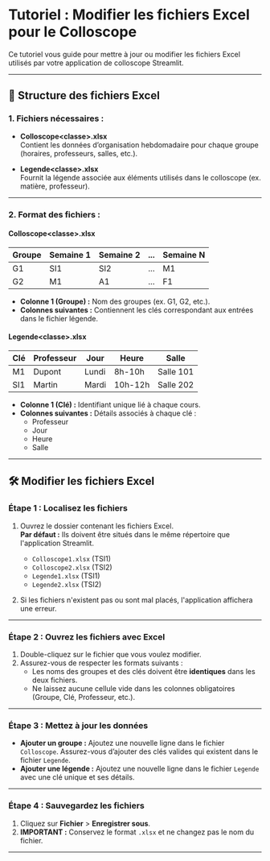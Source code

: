 # Tutoriel : Modifier les fichiers Excel pour le Colloscope

Ce tutoriel vous guide pour mettre à jour ou modifier les fichiers Excel utilisés par votre application de colloscope Streamlit.

---

## 📂 **Structure des fichiers Excel**
### **1. Fichiers nécessaires :**
- **Colloscope\<classe>.xlsx**  
  Contient les données d’organisation hebdomadaire pour chaque groupe (horaires, professeurs, salles, etc.).
  
- **Legende\<classe>.xlsx**  
  Fournit la légende associée aux éléments utilisés dans le colloscope (ex. matière, professeur).

---

### **2. Format des fichiers :**
#### **Colloscope\<classe>.xlsx**
| **Groupe** | **Semaine 1** | **Semaine 2** | **...** | **Semaine N** |
|------------|---------------|---------------|---------|---------------|
| G1         | SI1           | SI2           | ...     | M1            |
| G2         | M1            | A1            | ...     | F1            |

- **Colonne 1 (Groupe) :** Nom des groupes (ex. G1, G2, etc.).
- **Colonnes suivantes :** Contiennent les clés correspondant aux entrées dans le fichier légende.

#### **Legende\<classe>.xlsx**
| **Clé** | **Professeur** | **Jour** | **Heure** | **Salle** |
|---------|----------------|----------|-----------|-----------|
| M1      | Dupont         | Lundi    | 8h-10h    | Salle 101 |
| SI1     | Martin         | Mardi    | 10h-12h   | Salle 202 |

- **Colonne 1 (Clé) :** Identifiant unique lié à chaque cours.
- **Colonnes suivantes :** Détails associés à chaque clé :
  - Professeur
  - Jour
  - Heure
  - Salle

---

## 🛠 **Modifier les fichiers Excel**
### Étape 1 : Localisez les fichiers
1. Ouvrez le dossier contenant les fichiers Excel.  
   **Par défaut :** Ils doivent être situés dans le même répertoire que l'application Streamlit.  
   - `Colloscope1.xlsx` (TSI1)
   - `Colloscope2.xlsx` (TSI2)
   - `Legende1.xlsx` (TSI1)
   - `Legende2.xlsx` (TSI2)

2. Si les fichiers n'existent pas ou sont mal placés, l'application affichera une erreur.

---

### Étape 2 : Ouvrez les fichiers avec Excel
1. Double-cliquez sur le fichier que vous voulez modifier.
2. Assurez-vous de respecter les formats suivants :
   - Les noms des groupes et des clés doivent être **identiques** dans les deux fichiers.
   - Ne laissez aucune cellule vide dans les colonnes obligatoires (Groupe, Clé, Professeur, etc.).

---

### Étape 3 : Mettez à jour les données
- **Ajouter un groupe :** Ajoutez une nouvelle ligne dans le fichier `Colloscope`. Assurez-vous d’ajouter des clés valides qui existent dans le fichier `Legende`.
- **Ajouter une légende :** Ajoutez une nouvelle ligne dans le fichier `Legende` avec une clé unique et ses détails.

---

### Étape 4 : Sauvegardez les fichiers
1. Cliquez sur **Fichier** > **Enregistrer sous**.
2. **IMPORTANT :** Conservez le format `.xlsx` et ne changez pas le nom du fichier.

---
